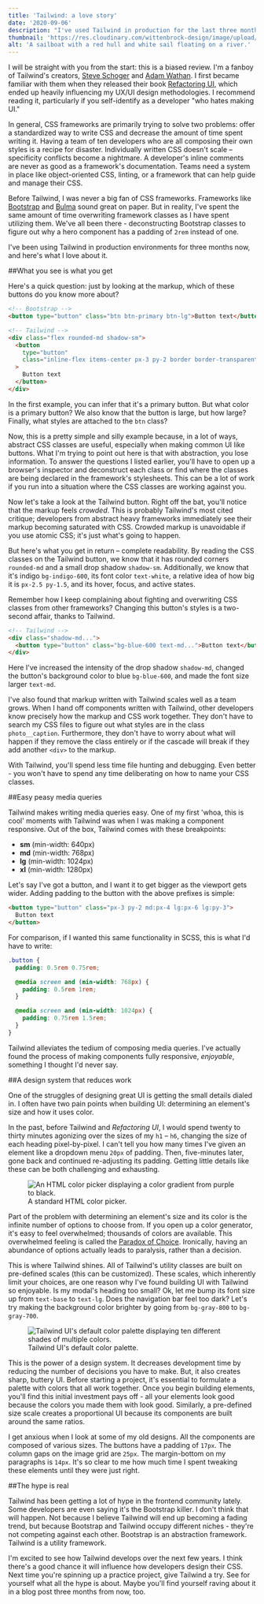 ```yaml
---
title: 'Tailwind: a love story'
date: '2020-09-06'
description: "I've used Tailwind in production for the last three months. It's easy to use, simple to understand and has reduced the amount of time I've spent writing CSS."
thumbnail: 'https://res.cloudinary.com/wittenbrock-design/image/upload/c_scale,f_auto,q_auto:best,w_1024/v1599370304/wittenbrock-design/tailwind_ztkhvm.jpg'
alt: 'A sailboat with a red hull and white sail floating on a river.'
---
```


I will be straight with you from the start: this is a biased review. I'm a fanboy of Tailwind's creators, [Steve Schoger](https://www.steveschoger.com/) and [Adam Wathan](https://adamwathan.me/). I first became familiar with them when they released their book [Refactoring UI](https://refactoringui.com/book/), which ended up heavily influencing my UX/UI design methodologies. I recommend reading it, particularly if you self-identify as a developer "who hates making UI."

In general, CSS frameworks are primarily trying to solve two problems: offer a standardized way to write CSS and decrease the amount of time spent writing it. Having a team of ten developers who are all composing their own styles is a recipe for disaster. Individually written CSS doesn't scale – specificity conflicts become a nightmare. A developer's inline comments are never as good as a framework's documentation. Teams need a system in place like object-oriented CSS, linting, or a framework that can help guide and manage their CSS.

Before Tailwind, I was never a big fan of CSS frameworks. Frameworks like [Bootstrap](https://getbootstrap.com/) and [Bulma](https://bulma.io/) sound great on paper. But in reality, I've spent the same amount of time overwriting framework classes as I have spent utilizing them. We've all been there - deconstructing Bootstrap classes to figure out why a hero component has a padding of `2rem` instead of one.

I've been using Tailwind in production environments for three months now, and here's what I love about it.

##What you see is what you get

Here's a quick question: just by looking at the markup, which of these buttons do you know more about?

```html
<!-- Bootstrap -->
<button type="button" class="btn btn-primary btn-lg">Button text</button>

<!-- Tailwind -->
<div class="flex rounded-md shadow-sm">
  <button
    type="button"
    class="inline-flex items-center px-3 py-2 border border-transparent text-sm leading-4 font-medium rounded-md text-white bg-indigo-600 hover:bg-indigo-500 focus:outline-none focus:border-indigo-700 focus:shadow-outline-indigo active:bg-indigo-700 transition ease-in-out duration-150"
  >
    Button text
  </button>
</div>
```

In the first example, you can infer that it's a primary button. But what color is a primary button? We also know that the button is large, but how large? Finally, what styles are attached to the `btn` class?

Now, this is a pretty simple and silly example because, in a lot of ways, abstract CSS classes are useful, especially when making common UI like buttons. What I'm trying to point out here is that with abstraction, you lose information. To answer the questions I listed earlier, you'll have to open up a browser's inspector and deconstruct each class or find where the classes are being declared in the framework's stylesheets. This can be a lot of work if you run into a situation where the CSS classes are working against you.

Now let's take a look at the Tailwind button. Right off the bat, you'll notice that the markup feels _crowded_. This is probably Tailwind's most cited critique; developers from abstract heavy frameworks immediately see their markup becoming saturated with CSS. Crowded markup is unavoidable if you use atomic CSS; it's just what's going to happen.

But here's what you get in return – complete readability. By reading the CSS classes on the Tailwind button, we know that it has rounded corners `rounded-md` and a small drop shadow `shadow-sm`. Additionally, we know that it's indigo `bg-indigo-600`, its font color `text-white`, a relative idea of how big it is `px-2.5 py-1.5`, and its hover, focus, and active states.

Remember how I keep complaining about fighting and overwriting CSS classes from other frameworks? Changing this button's styles is a two-second affair, thanks to Tailwind.

```html
<!-- Tailwind -->
<div class="shadow-md...">
  <button type="button" class="bg-blue-600 text-md...">Button text</button>
</div>
```

Here I've increased the intensity of the drop shadow `shadow-md`, changed the button's background color to blue `bg-blue-600`, and made the font size larger `text-md`.

I've also found that markup written with Tailwind scales well as a team grows. When I hand off components written with Tailwind, other developers know precisely how the markup and CSS work together. They don't have to search my CSS files to figure out what styles are in the class `photo__caption`. Furthermore, they don't have to worry about what will happen if they remove the class entirely or if the cascade will break if they add another `<div>` to the markup.

With Tailwind, you'll spend less time file hunting and debugging. Even better - you won't have to spend any time deliberating on how to name your CSS classes.

##Easy peasy media queries

Tailwind makes writing media queries easy. One of my first 'whoa, this is cool' moments with Tailwind was when I was making a component responsive. Out of the box, Tailwind comes with these breakpoints:

- **sm** (min-width: 640px)
- **md** (min-width: 768px)
- **lg** (min-width: 1024px)
- **xl** (min-width: 1280px)

Let's say I've got a button, and I want it to get bigger as the viewport gets wider. Adding padding to the button with the above prefixes is simple:

```html
<button type="button" class="px-3 py-2 md:px-4 lg:px-6 lg:py-3">
  Button text
</button>
```

For comparison, if I wanted this same functionality in SCSS, this is what I'd have to write:

```scss
.button {
  padding: 0.5rem 0.75rem;

  @media screen and (min-width: 768px) {
    padding: 0.5rem 1rem;
  }

  @media screen and (min-width: 1024px) {
    padding: 0.75rem 1.5rem;
  }
}
```

Tailwind alleviates the tedium of composing media queries. I've actually found the process of making components fully responsive, _enjoyable_, something I thought I'd never say.

##A design system that reduces work

One of the struggles of designing great UI is getting the small details dialed in. I often have two pain points when building UI: determining an element's size and how it uses color.

In the past, before Tailwind and _Refactoring UI_, I would spend twenty to thirty minutes agonizing over the sizes of my `h1` – `h6`, changing the size of each heading pixel-by-pixel. I can't tell you how many times I've given an element like a dropdown menu `20px` of padding. Then, five-minutes later, gone back and continued re-adjusting its padding. Getting little details like these can be both challenging and exhausting.

<figure>
<img src="https://res.cloudinary.com/wittenbrock-design/image/upload/c_scale,f_auto,q_auto:best,w_1024/v1599510847/wittenbrock-design/html-color-picker.png" alt="An HTML color picker displaying a color gradient from purple to black.">
<figcaption>A standard HTML color picker.</figcaption>
</figure>

Part of the problem with determining an element's size and its color is the infinite number of options to choose from. If you open up a color generator, it's easy to feel overwhelmed; thousands of colors are available. This overwhelmed feeling is called the [Paradox of Choice](https://en.wikipedia.org/wiki/The_Paradox_of_Choice). Ironically, having an abundance of options actually leads to paralysis, rather than a decision.

This is where Tailwind shines. All of Tailwind's utility classes are built on pre-defined scales (this can be customized). These scales, which inherently limit your choices, are one reason why I've found building UI with Tailwind so enjoyable. Is my modal's heading too small? Ok, let me bump its font size up from `text-base` to `text-lg`. Does the navigation bar feel too dark? Let's try making the background color brighter by going from `bg-gray-800` to `bg-gray-700`.

<figure>
<img src="https://res.cloudinary.com/wittenbrock-design/image/upload/c_scale,f_auto,q_auto:best,w_1024/v1599511013/wittenbrock-design/tailwind-ui-color-palette.png" alt="Tailwind UI's default color palette displaying ten different shades of multiple colors.">
<figcaption>Tailwind UI's default color palette.</figcaption>
</figure>

This is the power of a design system. It decreases development time by reducing the number of decisions you have to make. But, it also creates sharp, buttery UI. Before starting a project, it's essential to formulate a palette with colors that all work together. Once you begin building elements, you'll find this initial investment pays off - all your elements look good because the colors you made them with look good. Similarly, a pre-defined size scale creates a proportional UI because its components are built around the same ratios.

I get anxious when I look at some of my old designs. All the components are composed of various sizes. The buttons have a padding of `17px`. The column gaps on the image grid are `25px`. The margin-bottom on my paragraphs is `14px`. It's so clear to me how much time I spent tweaking these elements until they were just right.

##The hype is real

Tailwind has been getting a lot of hype in the frontend community lately. Some developers are even saying it's the Bootstrap killer. I don't think that will happen. Not because I believe Tailwind will end up becoming a fading trend, but because Bootstrap and Tailwind occupy different niches - they're not competing against each other. Bootstrap is an abstraction framework. Tailwind is a utility framework.

I'm excited to see how Tailwind develops over the next few years. I think there's a good chance it will influence how developers design their CSS. Next time you're spinning up a practice project, give Tailwind a try. See for yourself what all the hype is about. Maybe you'll find yourself raving about it in a blog post three months from now, too.
